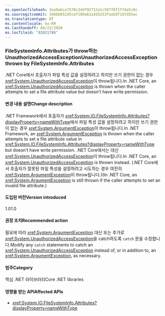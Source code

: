 ```yaml
---
ms.openlocfilehash: 2ea9abca7578c2ddf92712a1c597f8f1ff4a5c0c
ms.sourcegitcommit: 348bb052d5cef109a61a3d5253faa5d7167d55ac
ms.translationtype: HT
ms.contentlocale: ko-KR
ms.lasthandoff: 04/22/2020
ms.locfileid: "82021786"
---
```

### <a name="unauthorizedaccessexception-thrown-by-filesysteminfoattributes"></a><span data-ttu-id="887d1-101">FileSystemInfo.Attributes가 throw하는 UnauthorizedAccessException</span><span class="sxs-lookup"><span data-stu-id="887d1-101">UnauthorizedAccessException thrown by FileSystemInfo.Attributes</span></span>

<span data-ttu-id="887d1-102">.NET Core에서 호출자가 파일 특성 값을 설정하려고 하지만 쓰기 권한이 없는 경우 <xref:System.UnauthorizedAccessException>이 throw됩니다.</span><span class="sxs-lookup"><span data-stu-id="887d1-102">In .NET Core, an <xref:System.UnauthorizedAccessException> is thrown when the caller attempts to set a file attribute value but doesn't have write permission.</span></span>

#### <a name="change-description"></a><span data-ttu-id="887d1-103">변경 내용 설명</span><span class="sxs-lookup"><span data-stu-id="887d1-103">Change description</span></span>

<span data-ttu-id="887d1-104">.NET Framework에서 호출자가 <xref:System.IO.FileSystemInfo.Attributes?displayProperty=nameWithType>에서 파일 특성 값을 설정하려고 하지만 쓰기 권한이 없는 경우 <xref:System.ArgumentException>이 throw됩니다.</span><span class="sxs-lookup"><span data-stu-id="887d1-104">In .NET Framework, an <xref:System.ArgumentException> is thrown when the caller attempts to set a file attribute value in <xref:System.IO.FileSystemInfo.Attributes?displayProperty=nameWithType> but doesn't have write permission.</span></span> <span data-ttu-id="887d1-105">.NET Core에서는 대신 <xref:System.UnauthorizedAccessException>이 throw됩니다.</span><span class="sxs-lookup"><span data-stu-id="887d1-105">In .NET Core, an <xref:System.UnauthorizedAccessException> is thrown instead.</span></span> <span data-ttu-id="887d1-106">(.NET Core에서 호출자가 잘못된 파일 특성을 설정하려고 시도하는 경우 여전히 <xref:System.ArgumentException>이 throw됩니다.)</span><span class="sxs-lookup"><span data-stu-id="887d1-106">(In .NET Core, an <xref:System.ArgumentException> is still thrown if the caller attempts to set an invalid file attribute.)</span></span>

#### <a name="version-introduced"></a><span data-ttu-id="887d1-107">도입된 버전</span><span class="sxs-lookup"><span data-stu-id="887d1-107">Version introduced</span></span>

<span data-ttu-id="887d1-108">1.0</span><span class="sxs-lookup"><span data-stu-id="887d1-108">1.0</span></span>

#### <a name="recommended-action"></a><span data-ttu-id="887d1-109">권장 조치</span><span class="sxs-lookup"><span data-stu-id="887d1-109">Recommended action</span></span>

<span data-ttu-id="887d1-110">필요에 따라 <xref:System.ArgumentException> 대신 또는 추가로 <xref:System.UnauthorizedAccessException>을 catch하도록 `catch` 문을 수정합니다.</span><span class="sxs-lookup"><span data-stu-id="887d1-110">Modify any `catch` statements to catch an <xref:System.UnauthorizedAccessException> instead of, or in addition to, an <xref:System.ArgumentException>, as necessary.</span></span>

#### <a name="category"></a><span data-ttu-id="887d1-111">범주</span><span class="sxs-lookup"><span data-stu-id="887d1-111">Category</span></span>

<span data-ttu-id="887d1-112">핵심 .NET 라이브러리</span><span class="sxs-lookup"><span data-stu-id="887d1-112">Core .NET libraries</span></span>

#### <a name="affected-apis"></a><span data-ttu-id="887d1-113">영향을 받는 API</span><span class="sxs-lookup"><span data-stu-id="887d1-113">Affected APIs</span></span>

- <xref:System.IO.FileSystemInfo.Attributes?displayProperty=nameWithType>

<!--

#### Affected APIs

- `P:System.IO.FileSystemInfo.Attributes`

-->
